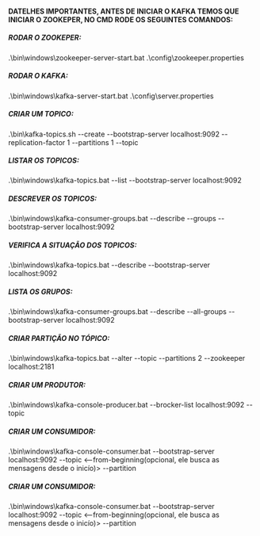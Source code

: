<h4>DATELHES IMPORTANTES, ANTES DE INICIAR O KAFKA TEMOS QUE INICIAR O ZOOKEPER, NO CMD RODE OS SEGUINTES COMANDOS:</h4>

<h5>RODAR O ZOOKEPER:</h5>
<p>
.\bin\windows\zookeeper-server-start.bat .\config\zookeeper.properties
</p>

<h5>RODAR O KAFKA:</h5>
<p>
.\bin\windows\kafka-server-start.bat .\config\server.properties
</p>

<h5>CRIAR UM TOPICO:</h5>
<p>
.\bin\kafka-topics.sh --create --bootstrap-server localhost:9092 --replication-factor 1 --partitions 1 --topic <NOME_TOPICO(sujestão do kafka é não misturar o '_' com '.')>
</p>

<h5>LISTAR OS TOPICOS:</h5>
<p>
.\bin\windows\kafka-topics.bat --list --bootstrap-server localhost:9092
</p>

<h5>DESCREVER OS TOPICOS:</h5>
<p>
.\bin\windows\kafka-consumer-groups.bat --describe --groups --bootstrap-server localhost:9092 
</p>

<h5>VERIFICA A SITUAÇÃO DOS TOPICOS:</h5>
<p>
.\bin\windows\kafka-topics.bat --describe --bootstrap-server localhost:9092 
</p>

<h5>LISTA OS GRUPOS:</h5>
<p>
.\bin\windows\kafka-consumer-groups.bat --describe --all-groups --bootstrap-server localhost:9092
</p>

<h5>CRIAR PARTIÇÃO NO TÓPICO:</h5>
<p>
.\bin\windows\kafka-topics.bat --alter --topic  <NOME_TOPICO> --partitions 2 --zookeeper localhost:2181
</p>

<h5>CRIAR UM PRODUTOR:</h5>
<p>
.\bin\windows\kafka-console-producer.bat --brocker-list localhost:9092 --topic <NOME_TOPICO>
</p>

<h5>CRIAR UM CONSUMIDOR:</h5>
<p>
.\bin\windows\kafka-console-consumer.bat --bootstrap-server localhost:9092 --topic <NOME_TOPICO> <--from-beginning(opcional, ele busca as mensagens desde o inicío)> --partition <numero da partição>
</p>


<h5>CRIAR UM CONSUMIDOR:</h5>
<p>
.\bin\windows\kafka-console-consumer.bat --bootstrap-server localhost:9092 --topic <NOME_TOPICO> <--from-beginning(opcional, ele busca as mensagens desde o inicío)> --partition <numero da partição>
</p>

